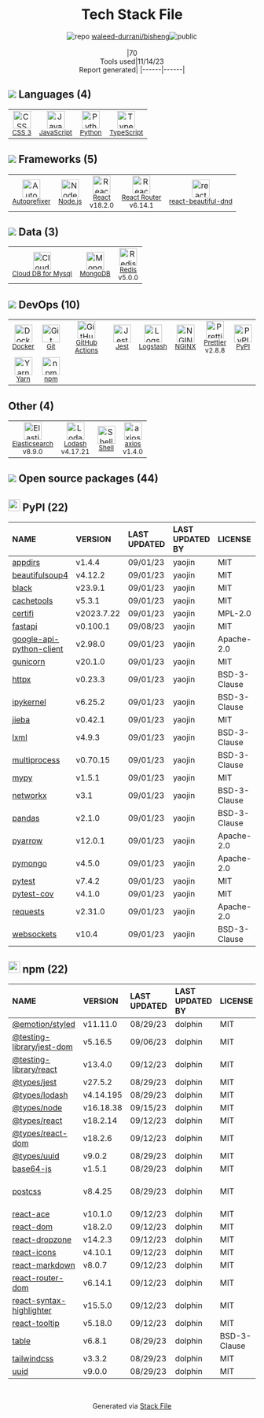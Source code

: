 <!--
--- Readme.md Snippet without images Start ---
## Tech Stack
waleed-durrani/bisheng is built on the following main stack:
- [Jest](http://facebook.github.io/jest/) – Javascript Testing Framework
- [Elasticsearch](https://www.elastic.co/products/elasticsearch) – Search as a Service
- [Python](https://www.python.org) – Languages
- [Node.js](http://nodejs.org/) – Frameworks (Full Stack)
- [React](https://reactjs.org/) – Javascript UI Libraries
- [MongoDB](http://www.mongodb.com/) – Databases
- [Redis](http://redis.io/) – In-Memory Databases
- [NGINX](http://nginx.org) – Web Servers
- [JavaScript](https://developer.mozilla.org/en-US/docs/Web/JavaScript) – Languages
- [TypeScript](http://www.typescriptlang.org) – Languages
- [Logstash](http://logstash.net/) – Log Management
- [Autoprefixer](https://github.com/postcss/autoprefixer) – CSS Pre-processors / Extensions
- [Lodash](https://lodash.com) – Javascript Utilities & Libraries
- [React Router](https://github.com/rackt/react-router) – JavaScript Framework Components
- [Shell](https://en.wikipedia.org/wiki/Shell_script) – Shells
- [axios](https://github.com/mzabriskie/axios) – Javascript Utilities & Libraries
- [Yarn](https://yarnpkg.com/) – Front End Package Manager
- [Prettier](https://prettier.io/) – Code Review
- [react-beautiful-dnd](https://github.com/atlassian/react-beautiful-dnd) – JavaScript Framework Components
- [GitHub Actions](https://github.com/features/actions) – Continuous Integration
- [Cloud DB for Mysql](https://www.ncloud.com/product/database/cloudDbMysql) – SQL Database as a Service
- [Docker](https://www.docker.com/) – Virtual Machine Platforms & Containers

Full tech stack [here](/techstack.md)
--- Readme.md Snippet without images End ---

--- Readme.md Snippet with images Start ---
## Tech Stack
waleed-durrani/bisheng is built on the following main stack:
- <img width='25' height='25' src='https://img.stackshare.io/service/830/jest.png' alt='Jest'/> [Jest](http://facebook.github.io/jest/) – Javascript Testing Framework
- <img width='25' height='25' src='https://img.stackshare.io/service/841/Image_2019-05-20_at_4.58.04_PM.png' alt='Elasticsearch'/> [Elasticsearch](https://www.elastic.co/products/elasticsearch) – Search as a Service
- <img width='25' height='25' src='https://img.stackshare.io/service/993/pUBY5pVj.png' alt='Python'/> [Python](https://www.python.org) – Languages
- <img width='25' height='25' src='https://img.stackshare.io/service/1011/n1JRsFeB_400x400.png' alt='Node.js'/> [Node.js](http://nodejs.org/) – Frameworks (Full Stack)
- <img width='25' height='25' src='https://img.stackshare.io/service/1020/OYIaJ1KK.png' alt='React'/> [React](https://reactjs.org/) – Javascript UI Libraries
- <img width='25' height='25' src='https://img.stackshare.io/service/1030/leaf-360x360.png' alt='MongoDB'/> [MongoDB](http://www.mongodb.com/) – Databases
- <img width='25' height='25' src='https://img.stackshare.io/service/1031/default_cbce472cd134adc6688572f999e9122b9657d4ba.png' alt='Redis'/> [Redis](http://redis.io/) – In-Memory Databases
- <img width='25' height='25' src='https://img.stackshare.io/service/1052/YMxUfyWf.png' alt='NGINX'/> [NGINX](http://nginx.org) – Web Servers
- <img width='25' height='25' src='https://img.stackshare.io/service/1209/javascript.jpeg' alt='JavaScript'/> [JavaScript](https://developer.mozilla.org/en-US/docs/Web/JavaScript) – Languages
- <img width='25' height='25' src='https://img.stackshare.io/service/1612/bynNY5dJ.jpg' alt='TypeScript'/> [TypeScript](http://www.typescriptlang.org) – Languages
- <img width='25' height='25' src='https://img.stackshare.io/service/1683/preview.png' alt='Logstash'/> [Logstash](http://logstash.net/) – Log Management
- <img width='25' height='25' src='https://img.stackshare.io/service/2202/72d087642cfce6fef6f2dabec5bf49e8_400x400.png' alt='Autoprefixer'/> [Autoprefixer](https://github.com/postcss/autoprefixer) – CSS Pre-processors / Extensions
- <img width='25' height='25' src='https://img.stackshare.io/service/2438/lodash.png' alt='Lodash'/> [Lodash](https://lodash.com) – Javascript Utilities & Libraries
- <img width='25' height='25' src='https://img.stackshare.io/service/3350/8261421.png' alt='React Router'/> [React Router](https://github.com/rackt/react-router) – JavaScript Framework Components
- <img width='25' height='25' src='https://img.stackshare.io/service/4631/default_c2062d40130562bdc836c13dbca02d318205a962.png' alt='Shell'/> [Shell](https://en.wikipedia.org/wiki/Shell_script) – Shells
- <img width='25' height='25' src='https://img.stackshare.io/no-img-open-source.png' alt='axios'/> [axios](https://github.com/mzabriskie/axios) – Javascript Utilities & Libraries
- <img width='25' height='25' src='https://img.stackshare.io/service/5848/44mC-kJ3.jpg' alt='Yarn'/> [Yarn](https://yarnpkg.com/) – Front End Package Manager
- <img width='25' height='25' src='https://img.stackshare.io/service/7035/default_66f265943abed56bcdbfca1c866a4261b1fbb063.jpg' alt='Prettier'/> [Prettier](https://prettier.io/) – Code Review
- <img width='25' height='25' src='https://img.stackshare.io/service/9878/react-beautiful-dnd-logo.png' alt='react-beautiful-dnd'/> [react-beautiful-dnd](https://github.com/atlassian/react-beautiful-dnd) – JavaScript Framework Components
- <img width='25' height='25' src='https://img.stackshare.io/service/11563/actions.png' alt='GitHub Actions'/> [GitHub Actions](https://github.com/features/actions) – Continuous Integration
- <img width='25' height='25' src='https://img.stackshare.io/service/21275/default_078eb0ae2b56280a937ed073a3ba4332291f9ba8.png' alt='Cloud DB for Mysql'/> [Cloud DB for Mysql](https://www.ncloud.com/product/database/cloudDbMysql) – SQL Database as a Service
- <img width='25' height='25' src='https://img.stackshare.io/service/586/n4u37v9t_400x400.png' alt='Docker'/> [Docker](https://www.docker.com/) – Virtual Machine Platforms & Containers

Full tech stack [here](/techstack.md)
--- Readme.md Snippet with images End ---
-->
<div align="center">

# Tech Stack File
![](https://img.stackshare.io/repo.svg "repo") [waleed-durrani/bisheng](https://github.com/waleed-durrani/bisheng)![](https://img.stackshare.io/public_badge.svg "public")
<br/><br/>
|70<br/>Tools used|11/14/23 <br/>Report generated|
|------|------|
</div>

## <img src='https://img.stackshare.io/languages.svg'/> Languages (4)
<table><tr>
  <td align='center'>
  <img width='36' height='36' src='https://img.stackshare.io/service/6727/css.png' alt='CSS 3'>
  <br>
  <sub><a href="https://developer.mozilla.org/en-US/docs/Web/CSS/CSS3">CSS 3</a></sub>
  <br>
  <sub></sub>
</td>

<td align='center'>
  <img width='36' height='36' src='https://img.stackshare.io/service/1209/javascript.jpeg' alt='JavaScript'>
  <br>
  <sub><a href="https://developer.mozilla.org/en-US/docs/Web/JavaScript">JavaScript</a></sub>
  <br>
  <sub></sub>
</td>

<td align='center'>
  <img width='36' height='36' src='https://img.stackshare.io/service/993/pUBY5pVj.png' alt='Python'>
  <br>
  <sub><a href="https://www.python.org">Python</a></sub>
  <br>
  <sub></sub>
</td>

<td align='center'>
  <img width='36' height='36' src='https://img.stackshare.io/service/1612/bynNY5dJ.jpg' alt='TypeScript'>
  <br>
  <sub><a href="http://www.typescriptlang.org">TypeScript</a></sub>
  <br>
  <sub></sub>
</td>

</tr>
</table>

## <img src='https://img.stackshare.io/frameworks.svg'/> Frameworks (5)
<table><tr>
  <td align='center'>
  <img width='36' height='36' src='https://img.stackshare.io/service/2202/72d087642cfce6fef6f2dabec5bf49e8_400x400.png' alt='Autoprefixer'>
  <br>
  <sub><a href="https://github.com/postcss/autoprefixer">Autoprefixer</a></sub>
  <br>
  <sub></sub>
</td>

<td align='center'>
  <img width='36' height='36' src='https://img.stackshare.io/service/1011/n1JRsFeB_400x400.png' alt='Node.js'>
  <br>
  <sub><a href="http://nodejs.org/">Node.js</a></sub>
  <br>
  <sub></sub>
</td>

<td align='center'>
  <img width='36' height='36' src='https://img.stackshare.io/service/1020/OYIaJ1KK.png' alt='React'>
  <br>
  <sub><a href="https://reactjs.org/">React</a></sub>
  <br>
  <sub>v18.2.0</sub>
</td>

<td align='center'>
  <img width='36' height='36' src='https://img.stackshare.io/service/3350/8261421.png' alt='React Router'>
  <br>
  <sub><a href="https://github.com/rackt/react-router">React Router</a></sub>
  <br>
  <sub>v6.14.1</sub>
</td>

<td align='center'>
  <img width='36' height='36' src='https://img.stackshare.io/service/9878/react-beautiful-dnd-logo.png' alt='react-beautiful-dnd'>
  <br>
  <sub><a href="https://github.com/atlassian/react-beautiful-dnd">react-beautiful-dnd</a></sub>
  <br>
  <sub></sub>
</td>

</tr>
</table>

## <img src='https://img.stackshare.io/databases.svg'/> Data (3)
<table><tr>
  <td align='center'>
  <img width='36' height='36' src='https://img.stackshare.io/service/21275/default_078eb0ae2b56280a937ed073a3ba4332291f9ba8.png' alt='Cloud DB for Mysql'>
  <br>
  <sub><a href="https://www.ncloud.com/product/database/cloudDbMysql">Cloud DB for Mysql</a></sub>
  <br>
  <sub></sub>
</td>

<td align='center'>
  <img width='36' height='36' src='https://img.stackshare.io/service/1030/leaf-360x360.png' alt='MongoDB'>
  <br>
  <sub><a href="http://www.mongodb.com/">MongoDB</a></sub>
  <br>
  <sub></sub>
</td>

<td align='center'>
  <img width='36' height='36' src='https://img.stackshare.io/service/1031/default_cbce472cd134adc6688572f999e9122b9657d4ba.png' alt='Redis'>
  <br>
  <sub><a href="http://redis.io/">Redis</a></sub>
  <br>
  <sub>v5.0.0</sub>
</td>

</tr>
</table>

## <img src='https://img.stackshare.io/devops.svg'/> DevOps (10)
<table><tr>
  <td align='center'>
  <img width='36' height='36' src='https://img.stackshare.io/service/586/n4u37v9t_400x400.png' alt='Docker'>
  <br>
  <sub><a href="https://www.docker.com/">Docker</a></sub>
  <br>
  <sub></sub>
</td>

<td align='center'>
  <img width='36' height='36' src='https://img.stackshare.io/service/1046/git.png' alt='Git'>
  <br>
  <sub><a href="http://git-scm.com/">Git</a></sub>
  <br>
  <sub></sub>
</td>

<td align='center'>
  <img width='36' height='36' src='https://img.stackshare.io/service/11563/actions.png' alt='GitHub Actions'>
  <br>
  <sub><a href="https://github.com/features/actions">GitHub Actions</a></sub>
  <br>
  <sub></sub>
</td>

<td align='center'>
  <img width='36' height='36' src='https://img.stackshare.io/service/830/jest.png' alt='Jest'>
  <br>
  <sub><a href="http://facebook.github.io/jest/">Jest</a></sub>
  <br>
  <sub></sub>
</td>

<td align='center'>
  <img width='36' height='36' src='https://img.stackshare.io/service/1683/preview.png' alt='Logstash'>
  <br>
  <sub><a href="http://logstash.net/">Logstash</a></sub>
  <br>
  <sub></sub>
</td>

<td align='center'>
  <img width='36' height='36' src='https://img.stackshare.io/service/1052/YMxUfyWf.png' alt='NGINX'>
  <br>
  <sub><a href="http://nginx.org">NGINX</a></sub>
  <br>
  <sub></sub>
</td>

<td align='center'>
  <img width='36' height='36' src='https://img.stackshare.io/service/7035/default_66f265943abed56bcdbfca1c866a4261b1fbb063.jpg' alt='Prettier'>
  <br>
  <sub><a href="https://prettier.io/">Prettier</a></sub>
  <br>
  <sub>v2.8.8</sub>
</td>

<td align='center'>
  <img width='36' height='36' src='https://img.stackshare.io/service/12572/-RIWgodF_400x400.jpg' alt='PyPI'>
  <br>
  <sub><a href="https://pypi.org/">PyPI</a></sub>
  <br>
  <sub></sub>
</td>

</tr>
<tr>
  <td align='center'>
  <img width='36' height='36' src='https://img.stackshare.io/service/5848/44mC-kJ3.jpg' alt='Yarn'>
  <br>
  <sub><a href="https://yarnpkg.com/">Yarn</a></sub>
  <br>
  <sub></sub>
</td>

<td align='center'>
  <img width='36' height='36' src='https://img.stackshare.io/service/1120/lejvzrnlpb308aftn31u.png' alt='npm'>
  <br>
  <sub><a href="https://www.npmjs.com/">npm</a></sub>
  <br>
  <sub></sub>
</td>

</tr>
</table>

## Other (4)
<table><tr>
  <td align='center'>
  <img width='36' height='36' src='https://img.stackshare.io/service/841/Image_2019-05-20_at_4.58.04_PM.png' alt='Elasticsearch'>
  <br>
  <sub><a href="https://www.elastic.co/products/elasticsearch">Elasticsearch</a></sub>
  <br>
  <sub>v8.9.0</sub>
</td>

<td align='center'>
  <img width='36' height='36' src='https://img.stackshare.io/service/2438/lodash.png' alt='Lodash'>
  <br>
  <sub><a href="https://lodash.com">Lodash</a></sub>
  <br>
  <sub>v4.17.21</sub>
</td>

<td align='center'>
  <img width='36' height='36' src='https://img.stackshare.io/service/4631/default_c2062d40130562bdc836c13dbca02d318205a962.png' alt='Shell'>
  <br>
  <sub><a href="https://en.wikipedia.org/wiki/Shell_script">Shell</a></sub>
  <br>
  <sub></sub>
</td>

<td align='center'>
  <img width='36' height='36' src='https://img.stackshare.io/no-img-open-source.png' alt='axios'>
  <br>
  <sub><a href="https://github.com/mzabriskie/axios">axios</a></sub>
  <br>
  <sub>v1.4.0</sub>
</td>

</tr>
</table>


## <img src='https://img.stackshare.io/group.svg' /> Open source packages (44)</h2>

## <img width='24' height='24' src='https://img.stackshare.io/service/12572/-RIWgodF_400x400.jpg'/> PyPI (22)

|NAME|VERSION|LAST UPDATED|LAST UPDATED BY|LICENSE|VULNERABILITIES|
|:------|:------|:------|:------|:------|:------|
|[appdirs](https://pypi.org/appdirs)|v1.4.4|09/01/23|yaojin |MIT|N/A|
|[beautifulsoup4](https://pypi.org/beautifulsoup4)|v4.12.2|09/01/23|yaojin |MIT|N/A|
|[black](https://pypi.org/black)|v23.9.1|09/01/23|yaojin |MIT|N/A|
|[cachetools](https://pypi.org/cachetools)|v5.3.1|09/01/23|yaojin |MIT|N/A|
|[certifi](https://pypi.org/certifi)|v2023.7.22|09/01/23|yaojin |MPL-2.0|N/A|
|[fastapi](https://pypi.org/fastapi)|v0.100.1|09/08/23|yaojin |MIT|N/A|
|[google-api-python-client](https://pypi.org/google-api-python-client)|v2.98.0|09/01/23|yaojin |Apache-2.0|N/A|
|[gunicorn](https://pypi.org/gunicorn)|v20.1.0|09/01/23|yaojin |MIT|N/A|
|[httpx](https://pypi.org/httpx)|v0.23.3|09/01/23|yaojin |BSD-3-Clause|N/A|
|[ipykernel](https://pypi.org/ipykernel)|v6.25.2|09/01/23|yaojin |BSD-3-Clause|N/A|
|[jieba](https://pypi.org/jieba)|v0.42.1|09/01/23|yaojin |MIT|N/A|
|[lxml](https://pypi.org/lxml)|v4.9.3|09/01/23|yaojin |BSD-3-Clause|N/A|
|[multiprocess](https://pypi.org/multiprocess)|v0.70.15|09/01/23|yaojin |BSD-3-Clause|N/A|
|[mypy](https://pypi.org/mypy)|v1.5.1|09/01/23|yaojin |MIT|N/A|
|[networkx](https://pypi.org/networkx)|v3.1|09/01/23|yaojin |BSD-3-Clause|N/A|
|[pandas](https://pypi.org/pandas)|v2.1.0|09/01/23|yaojin |BSD-3-Clause|N/A|
|[pyarrow](https://pypi.org/pyarrow)|v12.0.1|09/01/23|yaojin |Apache-2.0|[CVE-2023-47248](https://github.com/advisories/GHSA-5wvp-7f3h-6wmm) (Critical)|
|[pymongo](https://pypi.org/pymongo)|v4.5.0|09/01/23|yaojin |Apache-2.0|N/A|
|[pytest](https://pypi.org/pytest)|v7.4.2|09/01/23|yaojin |MIT|N/A|
|[pytest-cov](https://pypi.org/pytest-cov)|v4.1.0|09/01/23|yaojin |MIT|N/A|
|[requests](https://pypi.org/requests)|v2.31.0|09/01/23|yaojin |Apache-2.0|N/A|
|[websockets](https://pypi.org/websockets)|v10.4|09/01/23|yaojin |BSD-3-Clause|N/A|


## <img width='24' height='24' src='https://img.stackshare.io/service/1120/lejvzrnlpb308aftn31u.png'/> npm (22)

|NAME|VERSION|LAST UPDATED|LAST UPDATED BY|LICENSE|VULNERABILITIES|
|:------|:------|:------|:------|:------|:------|
|[@emotion/styled](https://www.npmjs.com/@emotion/styled)|v11.11.0|08/29/23|dolphin |MIT|N/A|
|[@testing-library/jest-dom](https://www.npmjs.com/@testing-library/jest-dom)|v5.16.5|09/06/23|dolphin |MIT|N/A|
|[@testing-library/react](https://www.npmjs.com/@testing-library/react)|v13.4.0|09/12/23|dolphin |MIT|N/A|
|[@types/jest](https://www.npmjs.com/@types/jest)|v27.5.2|08/29/23|dolphin |MIT|N/A|
|[@types/lodash](https://www.npmjs.com/@types/lodash)|v4.14.195|08/29/23|dolphin |MIT|N/A|
|[@types/node](https://www.npmjs.com/@types/node)|v16.18.38|09/15/23|dolphin |MIT|N/A|
|[@types/react](https://www.npmjs.com/@types/react)|v18.2.14|09/12/23|dolphin |MIT|N/A|
|[@types/react-dom](https://www.npmjs.com/@types/react-dom)|v18.2.6|09/12/23|dolphin |MIT|N/A|
|[@types/uuid](https://www.npmjs.com/@types/uuid)|v9.0.2|08/29/23|dolphin |MIT|N/A|
|[base64-js](https://www.npmjs.com/base64-js)|v1.5.1|08/29/23|dolphin |MIT|N/A|
|[postcss](https://www.npmjs.com/postcss)|v8.4.25|08/29/23|dolphin |MIT|[CVE-2023-44270](https://github.com/advisories/GHSA-7fh5-64p2-3v2j) (Moderate)|
|[react-ace](https://www.npmjs.com/react-ace)|v10.1.0|09/12/23|dolphin |MIT|N/A|
|[react-dom](https://www.npmjs.com/react-dom)|v18.2.0|09/12/23|dolphin |MIT|N/A|
|[react-dropzone](https://www.npmjs.com/react-dropzone)|v14.2.3|09/12/23|dolphin |MIT|N/A|
|[react-icons](https://www.npmjs.com/react-icons)|v4.10.1|09/12/23|dolphin |MIT|N/A|
|[react-markdown](https://www.npmjs.com/react-markdown)|v8.0.7|09/12/23|dolphin |MIT|N/A|
|[react-router-dom](https://www.npmjs.com/react-router-dom)|v6.14.1|09/12/23|dolphin |MIT|N/A|
|[react-syntax-highlighter](https://www.npmjs.com/react-syntax-highlighter)|v15.5.0|09/12/23|dolphin |MIT|N/A|
|[react-tooltip](https://www.npmjs.com/react-tooltip)|v5.18.0|09/12/23|dolphin |MIT|N/A|
|[table](https://www.npmjs.com/table)|v6.8.1|08/29/23|dolphin |BSD-3-Clause|N/A|
|[tailwindcss](https://www.npmjs.com/tailwindcss)|v3.3.2|08/29/23|dolphin |MIT|N/A|
|[uuid](https://www.npmjs.com/uuid)|v9.0.0|08/29/23|dolphin |MIT|N/A|

<br/>
<div align='center'>

Generated via [Stack File](https://github.com/apps/stack-file)
